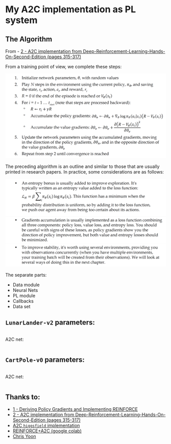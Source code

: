 # My A2C implementation as PL system

## The Algorithm

From - [2 - A2C implementation from Deep-Reinforcement-Learning-Hands-On-Second-Edition (pages 315-317)](https://github.com/PacktPublishing/Deep-Reinforcement-Learning-Hands-On-Second-Edition/blob/master/Chapter12/02_pong_a2c.py)

From a training point of view, we complete these steps:

![The Algorithm](pics/alg1.png)

The preceding algorithm is an outline and similar to those that are usually printed
in research papers. In practice, some considerations are as follows:

![1](pics/alg2.png)
![1](pics/alg3.png)
![1](pics/alg4.png)

The separate parts:
- Data module
- Neural Nets
- PL module
- Callbacks
- Data set

## `LunarLander-v2` parameters:
```

```
A2C net:
```

```

## `CartPole-v0` parameters:
```

```
A2C net:
```

```

## Thanks to:

- [1 - Deriving Policy Gradients and Implementing REINFORCE](https://medium.com/@thechrisyoon/deriving-policy-gradients-and-implementing-reinforce-f887949bd63)
- [2 - A2C implementation from Deep-Reinforcement-Learning-Hands-On-Second-Edition (pages 315-317)](https://github.com/PacktPublishing/Deep-Reinforcement-Learning-Hands-On-Second-Edition/blob/master/Chapter12/02_pong_a2c.py)
- [A2C `higgsfield` implementation](https://github.com/higgsfield/RL-Adventure-2/blob/master/1.actor-critic.ipynb)
- [REINFORCE+A2C (google colab)](https://colab.research.google.com/github/yfletberliac/rlss-2019/blob/master/labs/DRL.01.REINFORCE%2BA2C.ipynb#scrollTo=aNH3udIuyFgK)
- [Chris Yoon](https://towardsdatascience.com/understanding-actor-critic-methods-931b97b6df3f)
